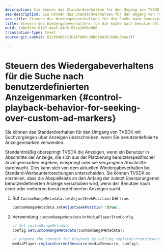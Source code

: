```yaml
---
description: Sie können das Standardverhalten für den Umgang von TVSDK mit Suchvorgängen über Anzeigen überschreiben, wenn Sie benutzerdefinierte Anzeigenmarken verwenden.
seo-description: Sie können das Standardverhalten für den Umgang von TVSDK mit Suchvorgängen über Anzeigen überschreiben, wenn Sie benutzerdefinierte Anzeigenmarken verwenden.
seo-title: Steuern des Wiedergabeverhaltens für die Suche nach benutzerdefinierten Anzeigenmarken
title: Steuern des Wiedergabeverhaltens für die Suche nach benutzerdefinierten Anzeigenmarken
uuid: 248e914e-81b7-4aa5-a4d5-06ca2666e006
translation-type: tm+mt
source-git-commit: 812d04037c3b18f8d8cdd0d18430c686c3eee1ff

---
```



# Steuern des Wiedergabeverhaltens für die Suche nach benutzerdefinierten Anzeigenmarken {#control-playback-behavior-for-seeking-over-custom-ad-markers}

Sie können das Standardverhalten für den Umgang von TVSDK mit Suchvorgängen über Anzeigen überschreiben, wenn Sie benutzerdefinierte Anzeigenmarken verwenden.

Standardmäßig überspringt TVSDK die Anzeigen, wenn ein Benutzer in Abschnitte der Anzeige, die sich aus der Platzierung benutzerspezifischer Anzeigenmarken ergeben, einspringt oder sie vergangene Abschnitte durchsucht. Dies kann sich von dem aktuellen Wiedergabeverhalten bei Standard-Werbeunterbrechungen unterscheiden. Sie können TVSDK so einstellen, dass die Abspielleiste an den Anfang der zuletzt übersprungenen benutzerdefinierten Anzeige verschoben wird, wenn der Benutzer nach einer oder mehreren benutzerdefinierten Anzeigen sucht.

1. Ruf `CustomRangeMetadata.setAdjustSeekPosition` bei `true`.

   ```java
   customRangeMetadata.setAdjustSeekPosition (true);
   ```

1. Verwendung `customRangeMetadata` in `MediaPlayerItemConfig`.

   ```java
   // Set customRangeMetadata 
   config.setCustomRangeMetadata(customRangeMetadata); 
   
   // prepare the content for playback by calling replaceCurrentResource 
   mediaPlayer.replaceCurrentResource(mediaResource, config); 
   ```

